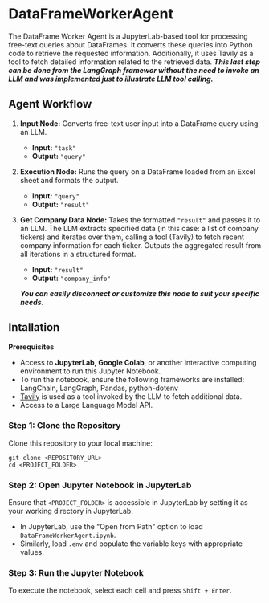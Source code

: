 # DataFrameWorkerAgent
The DataFrame Worker Agent is a JupyterLab-based tool for processing free-text queries about DataFrames. It converts these queries into Python code to retrieve the requested information. Additionally, it uses Tavily as a tool to fetch detailed information related to the retrieved data. _**This last step can be done from the LangGraph framewor without the need to invoke an LLM and was implemented just to illustrate LLM tool calling.**_

## Agent Workflow

1. **Input Node:** Converts free-text user input into a DataFrame query using an LLM.

   - **Input:** `"task"`
   - **Output:** `"query"`

2. **Execution Node:** Runs the query on a DataFrame loaded from an Excel sheet and formats the output.

   - **Input:** `"query"`
   - **Output:** `"result"`

3. **Get Company Data Node:** Takes the formatted `"result"` and passes it to an LLM. The LLM extracts specified data (in this case: a list of company tickers) and iterates over them, calling a tool (Tavily) to fetch recent company information for each ticker. Outputs the aggregated result from all iterations in a structured format.

   - **Input:** `"result"`
   - **Output:** `"company_info"`
  
   _**You can easily disconnect or customize this node to suit your specific needs.**_

## Intallation

<b>Prerequisites</b>

* Access to <b>JupyterLab, Google Colab</b>, or another interactive computing environment to run this Jupyter Notebook.
* To run the notebook, ensure the following frameworks are installed: LangChain, LangGraph, Pandas, python-dotenv
* [Tavily](https://www.tavily.com) is used as a tool invoked by the LLM to fetch additional data.
* Access to a Large Language Model API.

### Step 1: Clone the Repository

Clone this repository to your local machine:
```
git clone <REPOSITORY_URL>
cd <PROJECT_FOLDER>
```

### Step 2: Open Jupyter Notebook in JupyterLab

Ensure that ```<PROJECT_FOLDER>``` is accessible in JupyterLab by setting it as your working directory in JupyterLab.
 * In JupyterLab, use the "Open from Path" option to load ```DataFrameWorkerAgent.ipynb```.
 * Similarly, load ```.env``` and populate the variable keys with appropriate values.

### Step 3: Run the Jupyter Notebook

To execute the notebook, select each cell and press ```Shift + Enter```.
